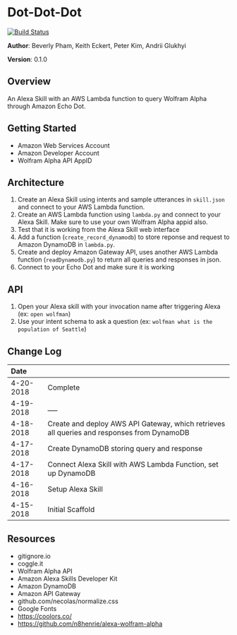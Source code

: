 # Dot-Dot-Dot
[![Build Status](https://travis-ci.org/zarkle/Dot-Dot-Dot.svg?branch=master)](https://travis-ci.org/zarkle/Dot-Dot-Dot)

**Author**: Beverly Pham, Keith Eckert, Peter Kim, Andrii Glukhyi

**Version**: 0.1.0

## Overview
<!-- Provide a high level overview of what this application is and why you are building it, beyond the fact that it's an assignment for a Code Fellows 401 class. (i.e. What's your problem domain?) -->
An Alexa Skill with an AWS Lambda function to query Wolfram Alpha through Amazon Echo Dot.

## Getting Started
<!-- What are the steps that a user must take in order to build this app on their own machine and get it running? -->
- Amazon Web Services Account
- Amazon Developer Account
- Wolfram Alpha API AppID

## Architecture
<!-- Provide a detailed description of the application design. What technologies (languages, libraries, etc) you're using, and any other relevant design information. This is also an area which you can include any visuals; flow charts, example usage gifs, screen captures, etc.-->
1. Create an Alexa Skill using intents and sample utterances in `skill.json` and connect to your AWS Lambda function.
2. Create an AWS Lambda function using `lambda.py` and connect to your Alexa Skill. Make sure to use your own Wolfram Alpha appid also.
3. Test that it is working from the Alexa Skill web interface
4. Add a function (`create_record_dynamodb`) to store reponse and request to Amazon DynamoDB in `lambda.py`.
5. Create and deploy Amazon Gateway API, uses another AWS Lambda function (`readDynamodb.py`) to return all queries and responses in json.
6. Connect to your Echo Dot and make sure it is working

## API
<!-- Provide detailed instructions for your applications usage. This should include any methods or endpoints available to the user/client/developer. Each section should be formatted to provide clear syntax for usage, example calls including input data requirements and options, and example responses or return values. -->
1. Open your Alexa skill with your invocation name after triggering Alexa (ex: `open wolfman`)
2. Use your intent schema to ask a question (ex: `wolfman what is the population of Seattle`)

## Change Log
| Date | |
|:--|:--|
| 4-20-2018 | Complete |
| 4-19-2018 | ___ |
| 4-18-2018 | Create and deploy AWS API Gateway, which retrieves all queries and responses from DynamoDB |
| 4-17-2018 | Create DynamoDB storing query and response |
| 4-17-2018 | Connect Alexa Skill with AWS Lambda Function, set up DynamoDB |
| 4-16-2018 | Setup Alexa Skill |
| 4-15-2018 | Initial Scaffold |

## Resources
- gitignore.io
- coggle.it
- Wolfram Alpha API
- Amazon Alexa Skills Developer Kit
- Amazon DynamoDB
- Amazon API Gateway
- github.com/necolas/normalize.css
- Google Fonts
- https://coolors.co/
- https://github.com/n8henrie/alexa-wolfram-alpha
